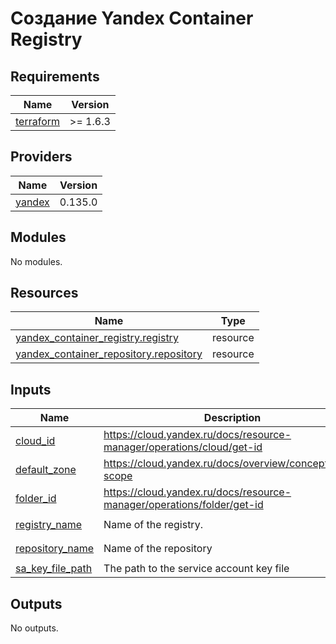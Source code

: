 # Создание Yandex Container Registry

## Requirements

| Name | Version |
|------|---------|
| <a name="requirement_terraform"></a> [terraform](#requirement\_terraform) | >= 1.6.3 |

## Providers

| Name | Version |
|------|---------|
| <a name="provider_yandex"></a> [yandex](#provider\_yandex) | 0.135.0 |

## Modules

No modules.

## Resources

| Name | Type |
|------|------|
| [yandex_container_registry.registry](https://registry.terraform.io/providers/yandex-cloud/yandex/latest/docs/resources/container_registry) | resource |
| [yandex_container_repository.repository](https://registry.terraform.io/providers/yandex-cloud/yandex/latest/docs/resources/container_repository) | resource |

## Inputs

| Name | Description | Type | Default | Required |
|------|-------------|------|---------|:--------:|
| <a name="input_cloud_id"></a> [cloud\_id](#input\_cloud\_id) | https://cloud.yandex.ru/docs/resource-manager/operations/cloud/get-id | `string` | n/a | yes |
| <a name="input_default_zone"></a> [default\_zone](#input\_default\_zone) | https://cloud.yandex.ru/docs/overview/concepts/geo-scope | `string` | `"ru-central1-a"` | no |
| <a name="input_folder_id"></a> [folder\_id](#input\_folder\_id) | https://cloud.yandex.ru/docs/resource-manager/operations/folder/get-id | `string` | n/a | yes |
| <a name="input_registry_name"></a> [registry\_name](#input\_registry\_name) | Name of the registry. | `string` | `"common-registry"` | no |
| <a name="input_repository_name"></a> [repository\_name](#input\_repository\_name) | Name of the repository | `string` | `"static-mark"` | no |
| <a name="input_sa_key_file_path"></a> [sa\_key\_file\_path](#input\_sa\_key\_file\_path) | The path to the service account key file | `string` | `"~/key.json"` | no |

## Outputs

No outputs.
